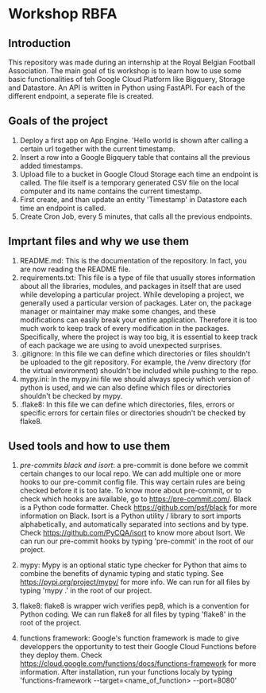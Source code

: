 Workshop RBFA
=============

Introduction
------------
This repository was made during an internship at the Royal Belgian Football Association. The main goal of tis workshop is to learn how to use some basic functionalities of teh Google Cloud Platform like Bigquery, Storage and Datastore.
An API is written in Python using FastAPI. For each of the different endpoint, a seperate file is created.  

Goals of the project
--------------------
1. Deploy a first app on App Engine. 'Hello world is shown after calling a certain url together with the current timestamp.
3. Insert a row into a Google Bigquery table that contains all the previous added timestamps. 
4. Upload file to a bucket in Google Cloud Storage each time an endpoint is called. The file itself is a temporary generated CSV file on the local computer and its name contains the current timestamp. 
5. First create, and than update an entity 'Timestamp' in Datastore each time an endpoint is called.
5. Create Cron Job, every 5 minutes, that calls all the previous endpoints.

Imprtant files and why we use them
----------------------------------
1. README.md: This is the documentation of the repository. In fact, you are now reading the README file. 
2. requirements.txt: This file is a type of file that usually stores information about all the libraries, modules, and packages in itself that are used while developing a particular project.
While developing a project, we generally used a particular version of packages. Later on, the package manager or maintainer may make some changes, and these modifications can easily break your entire application. 
Therefore it is too much work to keep track of every modification in the packages. Specifically, where the project is way too big, it is essential to keep track of each package we are using to avoid unexpected surprises.
3. .gitignore: In this file we can define which directories or files shouldn't be uploaded to the git repository. For example, the /venv directory (for the virtual environment) shouldn't be included while pushing to the repo. 
4. mypy.ini: In the mypy.ini file we should always speciy which version of python is used, and we can also define which files or directories shouldn't be checked by mypy.
5. .flake8: In this file we can define which directories, files, errors or specific errors for certain files or directories shoudn't be checked by flake8. 


Used tools and how to use them
------------------------------
1. *pre-commits black and isort*: a pre-commit is done before we commit certain changes to our local repo. We can add multiple one or more hooks to our pre-commit config file. This way certain rules are being checked before it is too late. 
To know more about pre-commit, or to check which hooks are available, go to https://pre-commit.com/.
Black is a Python code formatter. Check https://github.com/psf/black for more information on Black. 
Isort is a Python utility / library to sort imports alphabetically, and automatically separated into sections and by type. Check https://github.com/PyCQA/isort to know more about Isort. 
We can run our pre-commit hooks by typing 'pre-commit' in the root of our project. 

2. mypy: Mypy is an optional static type checker for Python that aims to combine the benefits of dynamic typing and static typing. See https://pypi.org/project/mypy/ for more info. 
We can run for all files by typing 'mypy .' in the root of our project. 

3. flake8: flake8 is  wrapper wich verifies pep8, which is a convention for Python coding. 
We can run flake8 for all files by typing 'flake8' in the root of the project. 

4. functions framework: Google's function framework is made to give developpers the opportunity to test their Google Cloud Functions before they deploy them. Check https://cloud.google.com/functions/docs/functions-framework for more information. 
After installation, run your functions localy by typing 'functions-framework --target=<name_of_function> --port=8080'


